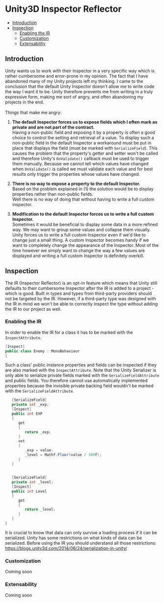 # Unity3D Inspector Reflector

<!--http://doctoc.herokuapp.com/-->
- [Introduction](#introduction)
- [Inspection](#inspection)
	- [Enabling the IR](#enabling-the-ir)
	- [Customization](#customization)
	- [Extensability](#extensability)

## Introduction

Unity wants us to work with their Inspector in a very specific way which is rather cumbersome and error-prone in my opinion. The fact that I have abandoned many of my Unity projects left my thinking. I came to the conclusion that the default Unity Inspector doesn't allow me to write code the way I want it to be. Unity therefore prevents me from writing in a truly expressive form, making me sort of angry, and often abandoning my projects in the end.<br>
<br>
Things that make me angry:<br>
1) **The default Inspector forces us to expose fields which I often mark as private and are not part of the contract.**<br>
   Having a non-public field and exposing it by a property is often a good choice to control the setting and retrieval of a value. To display such a non-public field in the default Inspector a workaround must be put in place that displays the field (must be marked with <code>SerializeField</code>). This causes the problem that the property's getter and setter won't be called and therefore Unity's <code>OnValidate()</code> callback must be used to trigger them manually. Because we cannot tell which values have changed when <code>OnValidate()</code> is called we must validate each value and for best results only trigger the properties whose values have changed.
   
2) **There is no way to expose a property to the default Inspector.**<br>
   Based on the problem explained in (1) the solution would be to display properties rather than non-public fields.<br>
   Well there is no way of doing that without having to write a full custom inspector.
   
3) **Modification to the default Inspector forces us to write a full custom Inspector.**<br>
   Sometimes it would be beneficial to display some data in a more refined way. We may want to group some values and collapse them visually. Unity forces us to write a full custom Inspector even if we'd like to change just a small thing. A custom Inspector becomes handy if we want to completely change the appearance of the Inspector. Most of the time however we simply want to change the way a few  values are displayed and writing a full custom Inspector is definitely overkill.
   
## Inspection

The IR (Inspector Reflector) is an opt-in feature which means that Unity still defaults to their cumbersome Inspector after the IR is added to a project - which is good. Built in types and types from third-party providers should not be targeted by the IR. However, if a third-party type was designed with the IR in mind we won't be able to correctly inspect the type without adding the IR to our project as well. 

### Enabling the IR

In order to enable the IR for a class it has to be marked with the <code>InspectAttribute</code>.

```cs
[Inspect]
public class Enemy : MonoBehaviour
{
```

Such a class' public instance properties and fields can be inspected if they are also marked with the <code>InspectAttribute</code>. Note that the Unity Serializer is only able to serialize private fields marked with the <code>SerializeFieldAttribute</code> and public fields. You therefore cannot use automatically implemented properties because the invisible private backing field wouldn't be marked with the <code>SerializeFieldAttribute</code>.

```cs
   [SerializeField]
   private int _exp;
   [Inspect]
   public int EXP
   {
      get
      {
         return _exp;
      }
      set
      {
         _exp = value;
         _level = Mathf.Floor(value / 100f);
      }
   }
   
   
   [SerializeField]
   private int _level;
   [Inspect]
   public int Level
   {
      get
      {
         return _level;
      }
   }
}
```

It is crucial to know that data can only survive a loading process if it can be serialized. Unity has some restrictions on what kinds of data can be serialized. Before using the IR you should understand all those restrictions:<br>
https://blogs.unity3d.com/2014/06/24/serialization-in-unity/

### Customization

Coming soon

### Extensability

Coming soon
